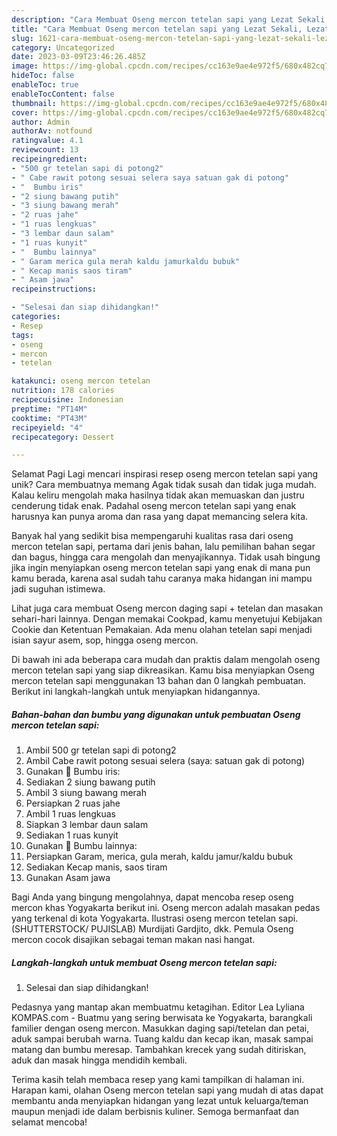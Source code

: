 ```yaml
---
description: "Cara Membuat Oseng mercon tetelan sapi yang Lezat Sekali, Lezat"
title: "Cara Membuat Oseng mercon tetelan sapi yang Lezat Sekali, Lezat"
slug: 1621-cara-membuat-oseng-mercon-tetelan-sapi-yang-lezat-sekali-lezat
category: Uncategorized
date: 2023-03-09T23:46:26.485Z
image: https://img-global.cpcdn.com/recipes/cc163e9ae4e972f5/680x482cq70/oseng-mercon-tetelan-sapi-foto-resep-utama.jpg
hideToc: false
enableToc: true
enableTocContent: false
thumbnail: https://img-global.cpcdn.com/recipes/cc163e9ae4e972f5/680x482cq70/oseng-mercon-tetelan-sapi-foto-resep-utama.jpg
cover: https://img-global.cpcdn.com/recipes/cc163e9ae4e972f5/680x482cq70/oseng-mercon-tetelan-sapi-foto-resep-utama.jpg
author: Admin
authorAv: notfound
ratingvalue: 4.1
reviewcount: 13
recipeingredient:
- "500 gr tetelan sapi di potong2"
- " Cabe rawit potong sesuai selera saya satuan gak di potong"
- "  Bumbu iris"
- "2 siung bawang putih"
- "3 siung bawang merah"
- "2 ruas jahe"
- "1 ruas lengkuas"
- "3 lembar daun salam"
- "1 ruas kunyit"
- "  Bumbu lainnya"
- " Garam merica gula merah kaldu jamurkaldu bubuk"
- " Kecap manis saos tiram"
- " Asam jawa"
recipeinstructions:

- "Selesai dan siap dihidangkan!"
categories:
- Resep
tags:
- oseng
- mercon
- tetelan

katakunci: oseng mercon tetelan 
nutrition: 178 calories
recipecuisine: Indonesian
preptime: "PT14M"
cooktime: "PT43M"
recipeyield: "4"
recipecategory: Dessert

---
```



Selamat Pagi Lagi mencari inspirasi resep oseng mercon tetelan sapi yang unik? Cara membuatnya memang Agak tidak susah dan tidak juga mudah. Kalau keliru mengolah maka hasilnya tidak akan memuaskan dan justru cenderung tidak enak. Padahal oseng mercon tetelan sapi yang enak harusnya kan punya aroma dan rasa yang dapat memancing selera kita.


Banyak hal yang sedikit bisa mempengaruhi kualitas rasa dari oseng mercon tetelan sapi, pertama dari jenis bahan, lalu pemilihan bahan segar dan bagus, hingga cara mengolah dan menyajikannya. Tidak usah bingung jika ingin menyiapkan oseng mercon tetelan sapi yang enak di mana pun kamu berada, karena asal sudah tahu caranya maka hidangan ini mampu jadi suguhan istimewa.

Lihat juga cara membuat Oseng mercon daging sapi + tetelan dan masakan sehari-hari lainnya. Dengan memakai Cookpad, kamu menyetujui Kebijakan Cookie dan Ketentuan Pemakaian. Ada menu olahan tetelan sapi menjadi isian sayur asem, sop, hingga oseng mercon.


Di bawah ini ada beberapa cara mudah dan praktis dalam mengolah oseng mercon tetelan sapi yang siap dikreasikan. Kamu bisa menyiapkan Oseng mercon tetelan sapi menggunakan 13 bahan dan 0 langkah pembuatan. Berikut ini langkah-langkah untuk menyiapkan hidangannya.

<!--inarticleads1-->

##### Bahan-bahan dan bumbu yang digunakan untuk pembuatan Oseng mercon tetelan sapi:

1. Ambil 500 gr tetelan sapi di potong2
1. Ambil  Cabe rawit potong sesuai selera (saya: satuan gak di potong)
1. Gunakan  🍲 Bumbu iris:
1. Sediakan 2 siung bawang putih
1. Ambil 3 siung bawang merah
1. Persiapkan 2 ruas jahe
1. Ambil 1 ruas lengkuas
1. Siapkan 3 lembar daun salam
1. Sediakan 1 ruas kunyit
1. Gunakan  🍲 Bumbu lainnya:
1. Persiapkan  Garam, merica, gula merah, kaldu jamur/kaldu bubuk
1. Sediakan  Kecap manis, saos tiram
1. Gunakan  Asam jawa


Bagi Anda yang bingung mengolahnya, dapat mencoba resep oseng mercon khas Yogyakarta berikut ini. Oseng mercon adalah masakan pedas yang terkenal di kota Yogyakarta. Ilustrasi oseng mercon tetelan sapi. (SHUTTERSTOCK/ PUJISLAB) Murdijati Gardjito, dkk. Pemula Oseng mercon cocok disajikan sebagai teman makan nasi hangat. 

<!--inarticleads2-->

##### Langkah-langkah untuk membuat Oseng mercon tetelan sapi:


1. Selesai dan siap dihidangkan!

Pedasnya yang mantap akan membuatmu ketagihan. Editor Lea Lyliana KOMPAS.com - Buatmu yang sering berwisata ke Yogyakarta, barangkali familier dengan oseng mercon. Masukkan daging sapi/tetelan dan petai, aduk sampai berubah warna. Tuang kaldu dan kecap ikan, masak sampai matang dan bumbu meresap. Tambahkan krecek yang sudah ditiriskan, aduk dan masak hingga mendidih kembali. 

Terima kasih telah membaca resep yang kami tampilkan di halaman ini. Harapan kami, olahan Oseng mercon tetelan sapi yang mudah di atas dapat membantu anda menyiapkan hidangan yang lezat untuk keluarga/teman maupun menjadi ide dalam berbisnis kuliner. Semoga bermanfaat dan selamat mencoba!
